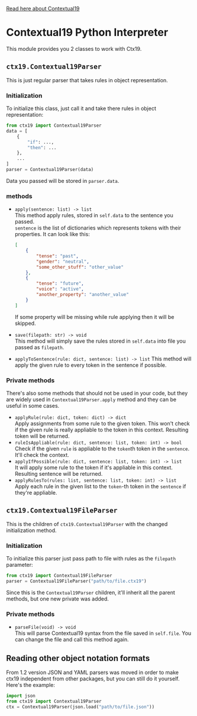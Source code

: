 [Read here about Contextual19](https://github.com/syntpump/contextual19/)

# Contextual19 Python Interpreter

This module provides you 2 classes to work with Ctx19.

## `ctx19.Contextual19Parser`

This is just regular parser that takes rules in object representation.

### Initialization

To initialize this class, just call it and take there rules in object representation:

```python
from ctx19 import Contextual19Parser
data = [
	{
		"if": ...,
		"then": ...
	},
	...
]
parser = Contextual19Parser(data)
```

Data you passed will be stored in `parser.data`.

### methods

* `apply(sentence: list) -> list`  
	This method apply rules, stored in `self.data` to the sentence you passed.  
	`sentence` is the list of dictionaries which represents tokens with their properties. It can look like this:
	```json
	[
		{
			"tense": "past",
			"gender": "neutral",
			"some_other_stuff": "other_value"
		},
		{
			"tense": "future",
			"voice": "active",
			"another_property": "another_value"
		}
	]
	```
	If some property will be missing while rule applying then it will be skipped.
* `save(filepath: str) -> void`  
	This method will simply save the rules stored in `self.data` into file you passed as `filepath`.

* `applyToSentence(rule: dict, sentence: list) -> list`
	This method will apply the given rule to every token in the sentence if possible.

### Private methods

There's also some methods that should not be used in your code, but they are widely used in `Contextual19Parser.apply` method and they can be useful in some cases.

* `applyRule(rule: dict, token: dict) -> dict`  
	Apply assignments from some rule to the given token. This won't check if the given rule is really appliable to the token in this context. Resulting token will be returned.
* `ruleIsAppliable(rule: dict, sentence: list, token: int) -> bool`  
	Check if the given `rule` is appliable to the `token`th token in the `sentence`. It'll check the context.
* `applyIfPossible(rule: dict, sentence: list, token: int) -> list`  
	It will apply some rule to the token if it's appliable in this context. Resulting sentence will be returned.
* `applyRulesTo(rules: list, sentence: list, token: int) -> list`  
	Apply each rule in the given list to the `token`-th token in the `sentence` if they're appliable.

## `ctx19.Contextual19FileParser`

This is the children of `ctx19.Contextual19Parser` with the changed initialization method.

### Initialization

To initialize this parser just pass path to file with rules as the `filepath` parameter:

```python
from ctx19 import Contextual19FileParser
parser = Contextual19FileParser("path/to/file.ctx19")
```

Since this is the `Contextual19Parser` children, it'll inherit all the parent methods, but one new private was added.

### Private methods

* `parseFile(void) -> void`  
	This will parse Contextual19 syntax from the file saved in `self.file`. You can change the file and call this method again.

## Reading other object notation formats

From 1.2 version JSON and YAML parsers was moved in order to make ctx19 independent from other packages, but you can still do it yourself. Here's the example:
```python
import json
from ctx19 import Contextual19Parser
ctx = Contextual19Parser(json.load("path/to/file.json"))
```
